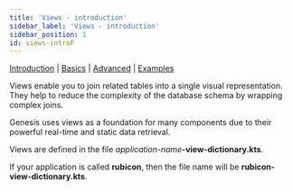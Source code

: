 ```yaml
---
title: 'Views - introduction'
sidebar_label: 'Views - introduction'
sidebar_position: 1
id: views-introF
---
```


[Introduction](/database/fields-tables-views/views/)  | [Basics](/database/fields-tables-views/views/views-basics/) |  [Advanced](/database/fields-tables-views/views/views-advanced/) | [Examples](/database/fields-tables-views/views/views-examples/)

Views enable you to join related tables into a single visual representation. They help to reduce the complexity of the database schema by wrapping complex joins.

Genesis uses views as a foundation for many components due to their powerful real-time and static data retrieval.

Views are defined in the file _application-name_**-view-dictionary.kts**.

If your application is called **rubicon**, then the file name will be **rubicon-view-dictionary.kts**.

